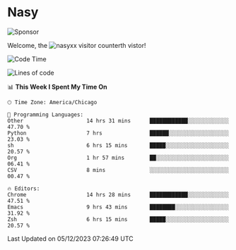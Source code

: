 # Nasy

<!--
<p align="center">
<img height="200" src="https://github-readme-stats.vercel.app/api?username=nasyxx&count_private=true&show_icons=true&theme=dracula&include_all_commits=true"/>
<img height="200" src="https://github-readme-stats.vercel.app/api/top-langs/?username=nasyxx&theme=dracula&hide=html,jupyter+notebook&count_private=true&show_icons=true"/>
</p>

  
----------------
-->

![Sponsor](https://img.shields.io/static/v1.svg?label=Sponsor&message=%E2%9D%A4&logo=GitHub&style=flat&color=pink)
 
Welcome, the ![nasyxx visitor counter](https://count.getloli.com/get/@nasyxx?theme=rule34)th vistor!
 
<!--START_SECTION:waka-->
![Code Time](http://img.shields.io/badge/Code%20Time-4%2C048%20hrs%2048%20mins-blue)

![Lines of code](https://img.shields.io/badge/From%20Hello%20World%20I%27ve%20Written-6.3%20million%20lines%20of%20code-blue)

📊 **This Week I Spent My Time On** 

```text
🕑︎ Time Zone: America/Chicago

💬 Programming Languages: 
Other                    14 hrs 31 mins      ████████████░░░░░░░░░░░░░   47.70 % 
Python                   7 hrs               ██████░░░░░░░░░░░░░░░░░░░   23.03 % 
sh                       6 hrs 15 mins       █████░░░░░░░░░░░░░░░░░░░░   20.57 % 
Org                      1 hr 57 mins        ██░░░░░░░░░░░░░░░░░░░░░░░   06.41 % 
CSV                      8 mins              ░░░░░░░░░░░░░░░░░░░░░░░░░   00.47 % 

🔥 Editors: 
Chrome                   14 hrs 28 mins      ████████████░░░░░░░░░░░░░   47.51 % 
Emacs                    9 hrs 43 mins       ████████░░░░░░░░░░░░░░░░░   31.92 % 
Zsh                      6 hrs 15 mins       █████░░░░░░░░░░░░░░░░░░░░   20.57 % 
```


 Last Updated on 05/12/2023 07:26:49 UTC
<!--END_SECTION:waka-->

<!-- ![visitors](https://visitor-badge.laobi.icu/badge?page_id=nasyxx.nasyxx) -->
